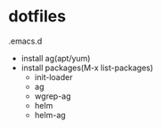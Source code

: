 dotfiles
========
.emacs.d
- install ag(apt/yum)
- install packages(M-x list-packages)
   - init-loader
   - ag
   - wgrep-ag
   - helm
   - helm-ag